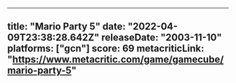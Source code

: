 
---
title: "Mario Party 5"
date: "2022-04-09T23:38:28.642Z"
releaseDate: "2003-11-10"
platforms: ["gcn"]
score: 69
metacriticLink: "https://www.metacritic.com/game/gamecube/mario-party-5"
---
